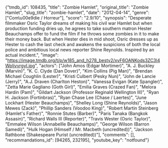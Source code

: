 {"tmdb_id": 108435, "title": "Zombie Hamlet", "original_title": "Zombie Hamlet", "slug_title": "zombie-hamlet", "date": "2012-04-14", "genre": ["Com\u00e9die / Horreur"], "score": "2.9/10", "synopsis": "Desperate filmmaker Osric Taylor dreams of making his civil war Hamlet but when production funding dries up, he agrees to take southern matron Hester Beauchamps offer to fund the film if he throws some zombies in it to make their money back. But when Hester dies in mid shoot, Osric dresses up as Hester to cash the last check and awakens the suspicions of both the local police and ambitious local news reporter Shine Reynolds. Inspired by an actual incident.", "image": "https://image.tmdb.org/t/p/w185_and_h278_bestv2/xyF6OANKods3ZC3l4WpIjvvrgyI.jpg", "actors": ["John Amos (Edgar Mortimer)", "A. J. Buckley (Marvin)", "K. C. Clyde (Dan Dover)", "Kim Collins (Pig Man)", "Brendan Michael Coughlin (Lester)", "Kristi Culbert (Pesky Nun)", "John de Lancie (Jerry)", "A.J. Draven (Charlton Heston)", "Vanessa Evigan (Kate Spangler)", "Zetta Marie Gagliano (Goth Girl)", "Emilia Graves (Crazed Fan)", "Melora Hardin (Pam)", "Gildart Jackson (Professor Reginald Wellington III)", "Ryan H. Jackson (Fortinbras)", "Ryan Chase Lee (Chase / Laertes)", "June Lockhart (Hester Beauchamps)", "Shelley Long (Shine Reynolds)", "Jason Mewes (Zack)", "Phillip Sanders (Voodoo King)", "Robert Martin Steinberg (Hamlet's Father)", "Ronnie Stutes (Barber)", "Paris Tanaka (Bangkok Assasin)", "Richard Walls III (Reporter)", "Travis Wester (Osric Taylor)", "Emmalee Wilson (Annabellle Beauchamps)", "George Wilson (Barron Samedi)", "Hulk Hogan (Himself / Mr. Macbeth (uncredited))", "Jackson Rathbone (Shakespeare Purist (uncredited))"], "comments": [], "recommandations_id": [94265, 232195], "youtube_key": "notfound"}